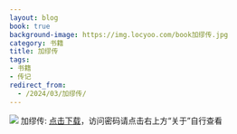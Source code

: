 ```yaml
---
layout: blog
book: true
background-image: https://img.locyoo.com/book加缪传.jpg
category: 书籍
title: 加缪传
tags:
- 书籍
- 传记
redirect_from:
  - /2024/03/加缪传/
---
```

![](https://img.locyoo.com/book加缪传.jpg)
加缪传: <a name = "ref1" href="https://url18.ctfile.com/f/50983618-1380724645-1091bf?p=3619">点击下载</a>，访问密码请点击右上方“关于”自行查看